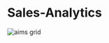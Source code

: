 # Sales-Analytics

![aims grid](https://github.com/FeminaMuhammedaliV/Sales-Analytics/assets/58963583/ca4a65b4-745a-4b89-a153-8254385e40bb)
